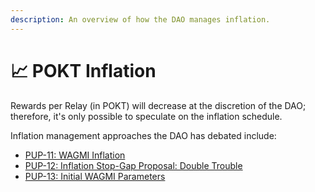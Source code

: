 ```yaml
---
description: An overview of how the DAO manages inflation.
---
```


# 📈 POKT Inflation

Rewards per Relay (in POKT) will decrease at the discretion of the DAO; therefore, it's only possible to speculate on the inflation schedule.&#x20;

Inflation management approaches the DAO has debated include:

* [PUP-11: WAGMI Inflation](https://forum.pokt.network/t/pup-11-wagmi-inflation/1369/1)
* [PUP-12: Inflation Stop-Gap Proposal: Double Trouble](https://forum.pokt.network/t/pup-12-inflation-stop-gap-proposal-double-trouble/2011)
* [PUP-13: Initial WAGMI Parameters](https://forum.pokt.network/t/pup-13-initial-wagmi-parameters/2238)

